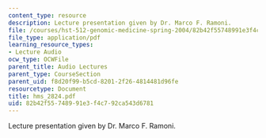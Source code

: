 ```yaml
---
content_type: resource
description: Lecture presentation given by Dr. Marco F. Ramoni.
file: /courses/hst-512-genomic-medicine-spring-2004/82b42f55748991e3f4c792ca543d6781_hms_2824.pdf
file_type: application/pdf
learning_resource_types:
- Lecture Audio
ocw_type: OCWFile
parent_title: Audio Lectures
parent_type: CourseSection
parent_uid: f8d20f99-b5cd-8201-2f26-4814481d96fe
resourcetype: Document
title: hms_2824.pdf
uid: 82b42f55-7489-91e3-f4c7-92ca543d6781
---
```

Lecture presentation given by Dr. Marco F. Ramoni.

